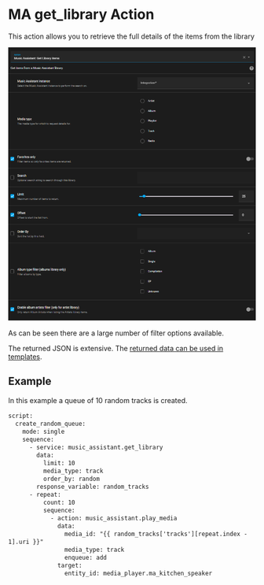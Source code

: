# MA get_library Action

This action allows you to retrieve the full details of the items from the library

![image](../assets/screenshots/service-call/get_library.png)

As can be seen there are a large number of filter options available.

The returned JSON is extensive. The [returned data can be used in templates](https://www.home-assistant.io/docs/scripts/perform-actions#use-templates-to-handle-response-data).

## Example

In this example a queue of 10 random tracks is created.

```
script:
  create_random_queue:
    mode: single
    sequence:
      - service: music_assistant.get_library
        data:
          limit: 10
          media_type: track
          order_by: random
        response_variable: random_tracks
      - repeat:
          count: 10
          sequence:
            - action: music_assistant.play_media
              data:
                media_id: "{{ random_tracks['tracks'][repeat.index - 1].uri }}"
                media_type: track
                enqueue: add
              target:
                entity_id: media_player.ma_kitchen_speaker
```
